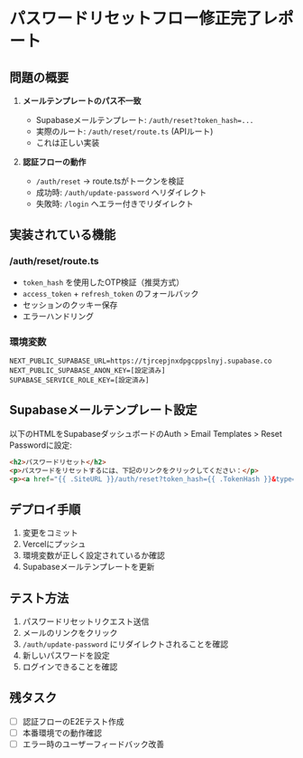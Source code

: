 # パスワードリセットフロー修正完了レポート

## 問題の概要

1. **メールテンプレートのパス不一致**
   - Supabaseメールテンプレート: `/auth/reset?token_hash=...`
   - 実際のルート: `/auth/reset/route.ts` (APIルート)
   - これは正しい実装

2. **認証フローの動作**
   - `/auth/reset` → route.tsがトークンを検証
   - 成功時: `/auth/update-password` へリダイレクト
   - 失敗時: `/login` へエラー付きでリダイレクト

## 実装されている機能

### /auth/reset/route.ts
- `token_hash` を使用したOTP検証（推奨方式）
- `access_token` + `refresh_token` のフォールバック
- セッションのクッキー保存
- エラーハンドリング

### 環境変数
```
NEXT_PUBLIC_SUPABASE_URL=https://tjrcepjnxdpgcppslnyj.supabase.co
NEXT_PUBLIC_SUPABASE_ANON_KEY=[設定済み]
SUPABASE_SERVICE_ROLE_KEY=[設定済み]
```

## Supabaseメールテンプレート設定

以下のHTMLをSupabaseダッシュボードのAuth > Email Templates > Reset Passwordに設定:

```html
<h2>パスワードリセット</h2>
<p>パスワードをリセットするには、下記のリンクをクリックしてください：</p>
<p><a href="{{ .SiteURL }}/auth/reset?token_hash={{ .TokenHash }}&type=recovery">パスワードをリセット</a></p>
```

## デプロイ手順

1. 変更をコミット
2. Vercelにプッシュ
3. 環境変数が正しく設定されているか確認
4. Supabaseメールテンプレートを更新

## テスト方法

1. パスワードリセットリクエスト送信
2. メールのリンクをクリック
3. `/auth/update-password` にリダイレクトされることを確認
4. 新しいパスワードを設定
5. ログインできることを確認

## 残タスク

- [ ] 認証フローのE2Eテスト作成
- [ ] 本番環境での動作確認
- [ ] エラー時のユーザーフィードバック改善